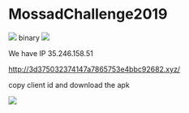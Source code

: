 # MossadChallenge2019

![](https://imgur.com/gafL3Kd.png)
binary
![](https://imgur.com/rCDyj2c.png)

We have IP 35.246.158.51

http://3d375032374147a7865753e4bbc92682.xyz/

copy client id and download the apk


![](https://imgur.com/JcwZE48.png)
